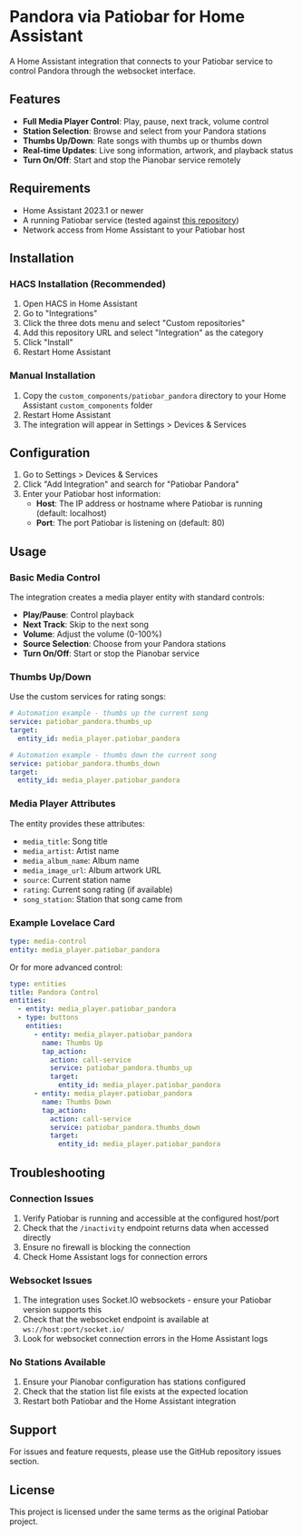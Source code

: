 # Pandora via Patiobar for Home Assistant

A Home Assistant integration that connects to your Patiobar service to control Pandora through the websocket interface.

## Features

- **Full Media Player Control**: Play, pause, next track, volume control
- **Station Selection**: Browse and select from your Pandora stations  
- **Thumbs Up/Down**: Rate songs with thumbs up or thumbs down
- **Real-time Updates**: Live song information, artwork, and playback status
- **Turn On/Off**: Start and stop the Pianobar service remotely

## Requirements

- Home Assistant 2023.1 or newer
- A running Patiobar service (tested against [this repository](https://github.com/mr-light-show/Patiobar))
- Network access from Home Assistant to your Patiobar host

## Installation

### HACS Installation (Recommended)

1. Open HACS in Home Assistant
2. Go to "Integrations"  
3. Click the three dots menu and select "Custom repositories"
4. Add this repository URL and select "Integration" as the category
5. Click "Install"
6. Restart Home Assistant

### Manual Installation

1. Copy the `custom_components/patiobar_pandora` directory to your Home Assistant `custom_components` folder
2. Restart Home Assistant
3. The integration will appear in Settings > Devices & Services

## Configuration

1. Go to Settings > Devices & Services
2. Click "Add Integration" and search for "Patiobar Pandora"
3. Enter your Patiobar host information:
   - **Host**: The IP address or hostname where Patiobar is running (default: localhost)
   - **Port**: The port Patiobar is listening on (default: 80)

## Usage

### Basic Media Control

The integration creates a media player entity with standard controls:

- **Play/Pause**: Control playback
- **Next Track**: Skip to the next song
- **Volume**: Adjust the volume (0-100%)
- **Source Selection**: Choose from your Pandora stations
- **Turn On/Off**: Start or stop the Pianobar service

### Thumbs Up/Down

Use the custom services for rating songs:

```yaml
# Automation example - thumbs up the current song
service: patiobar_pandora.thumbs_up
target:
  entity_id: media_player.patiobar_pandora

# Automation example - thumbs down the current song  
service: patiobar_pandora.thumbs_down
target:
  entity_id: media_player.patiobar_pandora
```

### Media Player Attributes

The entity provides these attributes:

- `media_title`: Song title
- `media_artist`: Artist name
- `media_album_name`: Album name
- `media_image_url`: Album artwork URL
- `source`: Current station name
- `rating`: Current song rating (if available)
- `song_station`: Station that song came from

### Example Lovelace Card

```yaml
type: media-control
entity: media_player.patiobar_pandora
```

Or for more advanced control:

```yaml
type: entities
title: Pandora Control
entities:
  - entity: media_player.patiobar_pandora
  - type: buttons
    entities:
      - entity: media_player.patiobar_pandora
        name: Thumbs Up
        tap_action:
          action: call-service
          service: patiobar_pandora.thumbs_up
          target:
            entity_id: media_player.patiobar_pandora
      - entity: media_player.patiobar_pandora  
        name: Thumbs Down
        tap_action:
          action: call-service
          service: patiobar_pandora.thumbs_down
          target:
            entity_id: media_player.patiobar_pandora
```

## Troubleshooting

### Connection Issues

1. Verify Patiobar is running and accessible at the configured host/port
2. Check that the `/inactivity` endpoint returns data when accessed directly
3. Ensure no firewall is blocking the connection
4. Check Home Assistant logs for connection errors

### Websocket Issues

1. The integration uses Socket.IO websockets - ensure your Patiobar version supports this
2. Check that the websocket endpoint is available at `ws://host:port/socket.io/`
3. Look for websocket connection errors in the Home Assistant logs

### No Stations Available

1. Ensure your Pianobar configuration has stations configured
2. Check that the station list file exists at the expected location
3. Restart both Patiobar and the Home Assistant integration

## Support

For issues and feature requests, please use the GitHub repository issues section.

## License

This project is licensed under the same terms as the original Patiobar project.
